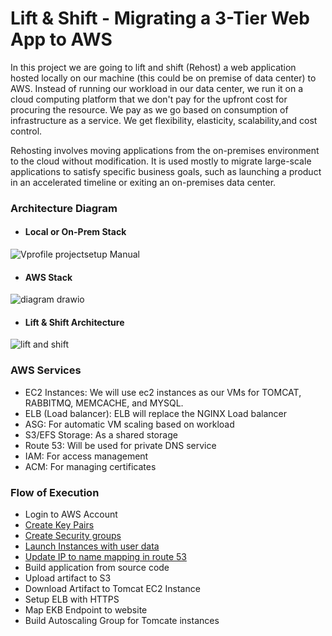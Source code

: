 # Lift & Shift - Migrating a 3-Tier Web App to AWS

In this project we are going to lift and shift (Rehost) a web application hosted locally on our machine (this could be on premise of data center) to AWS.  Instead of running our workload in our data center, we run it on a cloud computing platform that we don't pay for the upfront cost for procuring the resource. We pay as we go based on consumption of infrastructure as a service. We get flexibility, elasticity, scalability,and cost control.

Rehosting involves moving applications from the on-premises environment to the cloud without modification. It is used mostly to migrate large-scale applications to satisfy specific business goals, such as launching a product in an accelerated timeline or exiting an on-premises data center.

### Architecture Diagram

- #### Local or On-Prem Stack
  
![Vprofile projectsetup Manual](https://github.com/Sulemoore/DevOps-Projects/assets/101164153/a1fd71ad-2681-445e-97c0-1192abae932d)

- #### AWS Stack
  
![diagram drawio](https://github.com/Sulemoore/DevOps-Projects/assets/101164153/e6f17381-a94d-4706-9651-4d7acec2c10f)

- #### Lift & Shift Architecture

![lift and shift](https://github.com/Sulemoore/DevOps-Projects/assets/101164153/2ed0e316-596e-4bdc-85c2-a05386cf635a)


### AWS Services

- EC2 Instances: We will use ec2 instances as our VMs for TOMCAT, RABBITMQ, MEMCACHE, and MYSQL.
- ELB (Load balancer): ELB will replace the NGINX Load balancer
- ASG: For automatic VM scaling based on workload
- S3/EFS Storage: As a shared storage
- Route 53: Will be used for private DNS service
- IAM: For access management
- ACM: For managing certificates

### Flow of Execution
- Login to AWS Account
- [Create Key Pairs](https://github.com/Sulemoore/DevOps-Projects/blob/main/Migrating-Three-Tier-App-to-AWS-Lift-%26-Shift/Create-Key-Pairs/Key-pair-setup.md)
- [Create Security groups](https://github.com/Sulemoore/DevOps-Projects/blob/main/Migrating-Three-Tier-App-to-AWS-Lift-%26-Shift/Create-Security-Groups/security-group.md)
- [Launch Instances with user data](https://github.com/Sulemoore/DevOps-Projects/tree/main/Migrating-Three-Tier-App-to-AWS-Lift-%26-Shift/Create-EC2-Instances)
- [Update IP to name mapping in route 53](https://github.com/Sulemoore/DevOps-Projects/blob/main/Migrating-Three-Tier-App-to-AWS-Lift-%26-Shift/Route-53%3DName-Mapping/Name-mapping.md)
- Build application from source code
- Upload artifact to S3
- Download Artifact to Tomcat EC2 Instance
- Setup ELB with HTTPS
- Map EKB Endpoint to website
- Build Autoscaling Group for Tomcate instances

